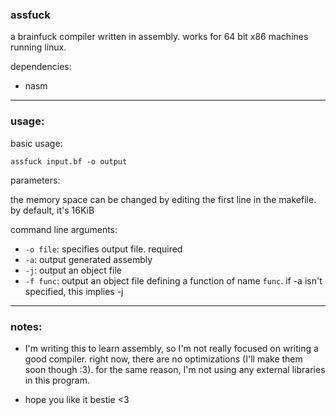 ### assfuck

a brainfuck compiler written in assembly. works for 64 bit x86 machines running linux.

dependencies:

- nasm

---

### usage:

basic usage:

```
assfuck input.bf -o output
```

parameters:

the memory space can be changed by editing the first line in the makefile. by default, it's 16KiB

command line arguments:

- `-o file`: specifies output file. required
- `-a`: output generated assembly
- `-j`: output an object file
- `-f func`: output an object file defining a function of name `func`. if -a isn't specified, this implies -j

---

### notes:

- I'm writing this to learn assembly, so I'm not really focused on writing a good compiler. right now, there are no optimizations (I'll make them soon though :3). for the same reason, I'm not using any external libraries in this program.

- hope you like it bestie <3
